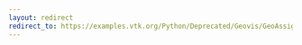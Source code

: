 ```yaml
---
layout: redirect
redirect_to: https://examples.vtk.org/Python/Deprecated/Geovis/GeoAssignCoordinates/
---
```

